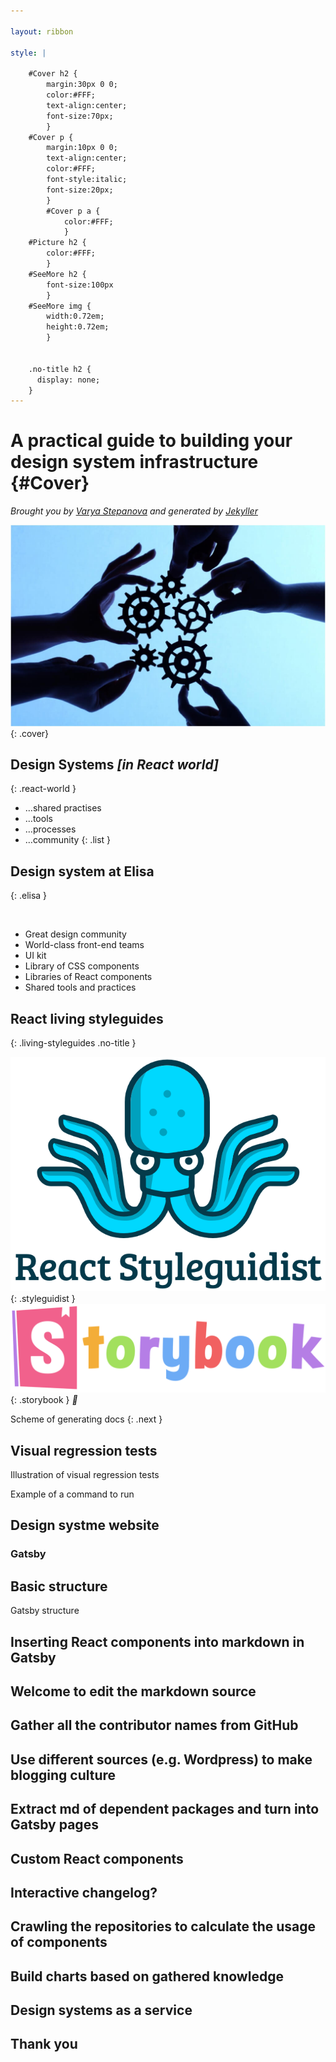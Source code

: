 ```yaml
---

layout: ribbon

style: |

    #Cover h2 {
        margin:30px 0 0;
        color:#FFF;
        text-align:center;
        font-size:70px;
        }
    #Cover p {
        margin:10px 0 0;
        text-align:center;
        color:#FFF;
        font-style:italic;
        font-size:20px;
        }
        #Cover p a {
            color:#FFF;
            }
    #Picture h2 {
        color:#FFF;
        }
    #SeeMore h2 {
        font-size:100px
        }
    #SeeMore img {
        width:0.72em;
        height:0.72em;
        }


    .no-title h2 {
      display: none;
    }
---
```


# A practical guide to building your design system infrastructure {#Cover}

*Brought you by [Varya Stepanova](https://varya.me/) and generated by [Jekyller](https://github.com/shower/jekyller)*

![](pictures/cover.jpg){: .cover}
<!-- TODO: Change picture -->

<!--

Hello. Let's thank Andrey for a very comprehensive introduction to the design systems and explaning their value. My name
is Varya Stepanova and I am going to continue with the same topic. Since we are here at the React conference, I would
like to cover how we could apply React or even more generally speaking JavaScript to building design systems, providing
tooling for them, creating supplementary tools and measuring their success.

-->

## Design Systems <i>[in <b>React</b> world]</i>
{: .react-world }

- …shared practises
- …tools
- …processes
- …community
{: .list }

<style>

.react-world h2 i {
  color: #000;
  font-style: normal;
  text-transform: none;
}

.react-world h2 i b {
  color: #61DAFB;
  font-family: -apple-system,BlinkMacSystemFont,Segoe UI,Roboto,Oxygen,Ubuntu,Cantarell,Fira Sans,Droid Sans,Helvetica
  Neue,sans-serif;
}

.react-world .svg {
  margin: 50px 100px;
}

.react-world .list {
  position: absolute;
  top: 50%;
  left: 0;
  margin-top: -100px;
  margin-left: 50%;
}

.react-world .list li.current {
  font-family: 'Graphik Medium';
}

.react-world .list li:after {
  position: fixed;
  top: 50%;
  left: 25%;
  width: 200px;
  margin-top: -100px;
  margin-left: -50px;
  display: none;
}

.react-world .list li.current:after {
  display: block;
}

.react-world .list li:nth-child(1):after {
  content: url('pictures/icons/web-design/042-solution.svg');
}
.react-world .list li:nth-child(2):after {
  content: url('pictures/icons/web-design/029-settings.svg');
}
.react-world .list li:nth-child(3):after {
  content: url('pictures/icons/user-experience/040-algorithm.svg');
}
.react-world .list li:nth-child(4):after {
  content: url('pictures/icons/web-design/039-sharing.svg');
}
</style>

<!--

In the context of React as technology, ecosystem and community, design systems are often mentioned as high-level
component libraries. This is indeed a huge aspect of them but a solid design system is never only a library.

Of course, many companies start from library and later have a very strong technical aspect of that. But sooner or later
we find out that design system is much more.

As it is yet evolving concept, our understanding of it is changing, so there is no definition. But speaking from
experience, I would say that a design system is

- shared practises<br/>
  Shared practises, based on which you design your product or bunch of products under the same brand. Components go
  here, but this is not only about them. The practises can be more anstract or more design related such as visual
  language or tone of voice. Or on the contrary, they can be deeply technical and reflect your approach to code.
- tools<br/>
  This brings us to tools which our company could have for all the developers and designers to share. As we are speaking
  about design systems as a way of standartizing, they fit there.
- processes<br/>
  At some level, design systems would mean the processes which are followed in the company to achieve the outlined
  goals.
- community<br/>
  Ans finally, working with our fellow developers, designers and project owners as with a community also resonates with
  design system goals.

Even though the components were only mentioned in the beginning, we can apply technologies to all of these aspects of
design systems.
In the following talk I will show examples of applying React, Gatsby and some other JavaScript buzzwords to a
design system. And it shuold help even non-React projects.

I would like to underline this. Even if there is nothing of React in some design system, it still can help.
For example, some companies stay with pure CSS/HTML libraries. But they also take advantage of the fancy
approaches from the conferences. And I am going to show this by examples.

Icons:
<div>Icons made by <a href="http://www.freepik.com/" title="Freepik">Freepik</a> from <a href="https://www.flaticon.com/" 		    title="Flaticon">www.flaticon.com</a> is licensed by <a href="http://creativecommons.org/licenses/by/3.0/" 		    title="Creative Commons BY 3.0" target="_blank">CC 3.0 BY</a></div>

-->



## Design system at <b>Elisa</b>
{: .elisa }

<object
    class="ea-logo"
    type="image/svg+xml"
    title="Elisa"
    data="http://static.elisa.fi/components/pattern-library/6.3.0/release/images/elisa-logo.svg#{$modifiers}"></object>

* Great design community
* World-class front-end teams
* UI kit
* Library of CSS components
* Libraries of React components
* Shared tools and practices

<!--

The examples I will be giving are based on experience of working with design system at Elisa.

For those who are not from Finland or Estonia, Elisa is our local telecommunication operator and content provider with a
long history and dozens of digital products which are offered under the same brand.

It's a huge product which includes several UI libraries. Some libraries are in React but there is also a plain HTML/CSS
library which still needs a lot of automations and technological support.

Besides, there is a large UI kit in Sketch.

Apart from technical perspecitive,
design system at Elisa means communication practises, visual guidelines, shared processes and tools.

So, during the last year, I had a lot of opportunities to apply different technologies for supporting this ecosystems,
making processes smooth and more transparent.

-->
<style>
.elisa h2 {
   display: inline-block;
}

.elisa h2 b {
  display: none;
}

.ea-logo {
  width: 200px;
  height: 80px;
  margin: 0 15px -15px;
}
</style>


## React living styleguides
{: .living-styleguides .no-title }

![](pictures/logo/styleguidist.png){: .styleguidist }
![](pictures/logo/storybook.svg){: .storybook }
<i class="whatever next">💁</i>

Scheme of generating docs
{: .next }

<style>

.living-styleguides .styleguidist,
.living-styleguides .storybook,
.living-styleguides .whatever {
  width: 30%;
  margin: 1%;
}
.living-styleguides .styleguidist,
.living-styleguides .storybook {
  width: 25%;
  margin-right: 6%;
}

.living-styleguides .whatever {
  display: inline-block;
  font-size: 150px;
  font-style: normal;
  text-align: center;
}

</style>

<!--

I think all of you are familiar with Styleguidist and Storybook. Or maybe some have experience with other similar
solutions. They provide nice isolation, help with styleguide-driven development and offer supplementary plugins for
different purposes. Such solutions are huge help when developing a React project or / in design systems context / a
library of React components.

But it is possible to use these tools also for plain HTML/CSS libraries as well.

What we need to enjoy Styleguidist or Storybook? We should have our code snippets in a special format. It is in markdown
for Styleguidist and in JavaScript for Storybook.
With our plain HTML/CSS library we usually also have similar documentation for components but maybe in different
formats. At Elisa, we had these snippets as comments in CSS code and there was a custom tool to parse those comments.

Then, if we want this documentation in React-friendly format, we can just translate it with some script. So, these
markdown files for Styleguidist or stories for Storybook can be generated automatically. And after that, we simply run
the tool over the gotten source.

This way, you don't have to change the way how you write your docs and you don't break the familiar process for your
people. But you already have Styleguidist in use.

Then, Styleguidist can be used as a playgorund for development or it can be customized as a documentation website.

Also, consider this automation as a small step towards new technologies. One day they will come to your project as well.
By that time you already have some set up for the tools.
-->


## Visual regression tests

Illustration of visual regression tests

Example of a command to run

<!--

Using standard and community-supported living style guide you can enjoy supplementary tools. For example, you can have
visual regression tests for your components quite nicely and without much pain.

I have a lot of experience with custom set ups. They served the purpose but took much more time to maintain. So, I think
it is always better to re-use the community work and adopt the common solution.

Both Styleguidist and Storybook have additional tools for visual regression tests, sometimes more than one. I did not
check recently if somthing new appeared but usually there is a variety to choose from. In general, it is usually a
package to unstall and then run a command. That simple.

Combining this idea with generating stories, you can take advantage of the plugins even for non-React projects. This is
not only about visual tests. If we generalize the idea, we can think about using React ecosystem for non-React projects.
-->


## Design systme website

### Gatsby

<!--

Now, let's come back to the idea that a design system is not only the library of components. Having a generated
styleguide is nice but most likely we will need something more.

As a developer using a design system, I would like to have access to release notes, maybe some general documentation
about the system, not only about components separately.
As a designer, I also want to be involved, and have not so much tenhnical but design-focused information.
As a project manager or owner, I need shrinked prepresentation but more information about the upcoming content in the
design system, their roadmap and such plans.
And all together we would like to have soemthing which helps us as multidisciplinary team.
If there are several teams as usually happens in large orhanizations, we need an environment to collaborate more
effectively.
And as a business person, I would like to have a larger scale picture, maybe even with numbers of how much we earn or
save.

So, the role of a design system is to connect all those people and create environment for efficient collaboration.
Design system itself is "Single Point of Thurth", a place, a tool a thing which communicates you how to build and
maintain the products. This single point of truth needs proper representation, something real, from where we get the
info.

A styleguide website which documents the components cannot be such a place but only a part of it. Design
system is not only a library, also a visual language. On the most high level, it is processes and community work.
All these aspects have to be documented. Obvious respond to such a need is to implement a website. It is also can be
interactive and provide tools and scenarios for its own evolving, it is even better.

At the same time, it's good to automate as much as possible. So, it dictates the technical solution behind the website.
It can be whatever you as a developer is comfortable with. My own experience was with GatsbyJS and I found out a lot of
nice things about it applicable to building a design system website. Gatsby has a lot of plugins and it is quite easy to
write your owns. So, it is very flexible and can easily respond your organization needs. I can show you some things I
implemented with it, but beware there is no limits.
-->


## Basic structure

Gatsby structure

<!--

Just to put you into context, this is a source structure of Gatsby website I was workinng with. Basically, the website
had a structure of pages and one of the sections is blog. The content is stored in markdown files in the very same
repository as Gatsby configuration and processing code. Gatsby does not dictate the source to be in markdown, on the
contrary, thanks to its flexibility it can be whatever database or whatever file format. But for a quick start, it was
super easy for me to have it in markdown.
You do not see anything about components here because the styleguides of all the mentioned libraries are hosted on
separate servers and domains. But this website has links to them, and so naavigation goes smooth for a user. Again,
technically nothing prevents you from displaying the components and their documentation right here. It is just a matter
of time and resources you have.

-->


## Inserting React components into markdown in Gatsby

<!--

Even though, storing in markdown sounds very tehcnical and probably not so much welcomming to a design aspect, thanks to
Gatsby flexibility, it turns out to be useful. For example, with one of the plugins you can 
insert React compnents into markdown, and they will be rendered. This way you
can get React components from your library and describe them in a very flexible way on pages. A designer can write a
text an illustrate it with the component. Even if your components are not in React but let's say in plain HTML/CSS, you
still can provide generic React interface for them, similar to how it was done for usign Styleguidist or Storybook.
This will simplify writing the documentation and also smoothly teach non-React people how beuatiful React is.
Constrantly, they shift their mind from HTML snippets to React tags, and this will help with adopting the technology all
over the company, if you need this.

-->


## Welcome to edit the markdown source

<!--

We are already speaking about community and contribution. There are different governance models for design systems.
Sometimmes there is a dedicated team for its development, sometimes the whole process goes spontaniously. But in all the
cases community work is welcomed. It does not have to be coding or designing. Contribution to documentation or sharing
the ideas is also very crucial. At the end of the day, no one else but design system users know it from users'
perspective.

In order to involve the community into the Design System project, give them as much way to contribute as possible. Here
again the Gatsby choice and hosting the source on GitHub helps a lot. It can be GitHub Entreprise, but with access for
all the employees.

We allow people to propose their text or code changes. If it is via GitHub pull requests, it is quite safe as still is
reviewed by the team. But very important that all the colleagues, anyone of them feels a bit as an owner of the project.
Smart books call it "emotional ownership", so don't skip this aspect.

There is a bit of learning curve for non-technical people here. But not so large, they don't have to make any fork. Just
provide a link to editting via GitHub interface and it's done. The pull requests can come as patches.

This definetely speeds up the process, plays a large role in keeping the docs up-to-date and in general makes the design
system *alive*.

-->


## Gather all the contributor names from GitHub

<!--

And a little tip here. If everything is editted with GitHub, we can alanyze the source history and get the names of all
the contributors. It pays respect for people's work and I'm sure it is very pleasing to see yourself in the list.

Secondary, it helps
people to communicate. They can see whom to ask about specific things.
-->


## Use different sources (e.g. Wordpress) to make blogging culture

<!--

If makrdown sounds too technical and not so much welcoming, you can use other sources. For example, not everyone finds
blogging experience nice with Makrdown. Then, you can offer them faniliar solution, maywe Wordpress? With Gatsby, you
can get data from there and still represent it on the website. This way, Wordpress acts like CMS. If it destroys
barriers, then it's definitely a solution to go.
-->


## Extract md of dependent packages and turn into Gatsby pages

<!--
The design system website as "single point of truth". Design system itself is single point of truth, so should be the
website about it. All the information has to be gathered together, it also smooths the learning curve. Technically you
can install the libraries packages as dependencies and import their markdown docs into website pages. TODO: refer to
remark plugin for importing.
-->


## Custom React components

<!--
Besides, you can make custom components. They are not from your library but whatever else. Here only your fantacy can
limit you. This way you create interactive documentation. Here are some examples from my experience:
* Pattern Journey
* Changelog (but later we did it differently)
* Cartoon about flow
-->


## Interactive changelog?

<!--
Similarly, we can get changelogs of the libraries. In GitHub they are stored as static pieces of text which is not super
convinient when our fellow developers want to upgrade through many versions. We can improve GitHub flow and based on the
extracted data make some kind of interactive changelog. This again smooths the learning curve and makes things easier
for the people (one of the most important things in design systes, because it's a service!).
-->


## Crawling the repositories to calculate the usage of components

<!--
This is more about measuring the impact of design systems, which is another huge topic. BTW, I am very much in it right
now and if you would like to have a chat about it, please welcome to speak after the talk or in social networks. But
again, from automation perrspective, if all the projects are in some repositories, let's say on GitHub Enterprise, wee
can crawl repos and calculate the usage of components. Works for React components and for re-use of CSS classes.
Similarly, we analyse dependencies in `package.json` at the projects and so we can learn the versions used.
-->


## Build charts based on gathered knowledge

<!--
Most metrics cannot show much on their own but are more valuable in dynamics. As design system is usually not a solid
product but constansly evolving thing (I would even say it's a process), we would like to "measure" that we are doing
better not worse. For a human being, it's much more readable as a chart of graph. So, we can store gathered information
and represent it on the weebsite as a chart component. TODO: Give examples.
-->

## Design systems as a service

<!--
Design systems are very new concept, so shape it to your own project. Use design thinking and user centred design

As I mentioned, design system is a service and when providing tooling around it, you should consider your fellow
developers and the users. Service design offers methods to develop new ideas and sharp the services for the users. Like,
user-centred design etc. The ideas presenetd above were very much developed based on propoper user research which I made
with my colleagues on existing design system. Usign similar methods, you can develop your own ideas or combine with the
presented and shape your design system up to the needs of your company and projects.
-->

## Thank you
